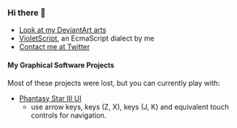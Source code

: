 ### Hi there 👋

- [Look at my DeviantArt arts](https://deviantart.com/hydroper/gallery)
- [VioletScript](https://violetscript.github.io/docs), an EcmaScript dialect by me
- [Contact me at Twitter](https://twitter.com/matheusds365)

#### My Graphical Software Projects

Most of these projects were lost, but you can currently play with:

- [Phantasy Star III UI](https://klaider.github.io/preview/ps3@0.1.1)
  - use arrow keys, keys (Z, X), keys (J, K) and equivalent touch controls for navigation.

<!--
**matheusdiasdesouzads/matheusdiasdesouzads** is a ✨ _special_ ✨ repository because its `README.md` (this file) appears on your GitHub profile.

Here are some ideas to get you started:

- 🔭 I’m currently working on ...
- 🌱 I’m currently learning ...
- 👯 I’m looking to collaborate on ...
- 🤔 I’m looking for help with ...
- 💬 Ask me about ...
- 📫 How to reach me: ...
- 😄 Pronouns: ...
- ⚡ Fun fact: ...
-->

